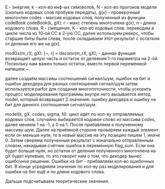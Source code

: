 
E - энергия, k - кол-во инф-ых симоволов, N - кол-во прогонов модели (сколько кодовых слов пробуем передать),
g(x) - проверочный многочлен 
codes - массив кодовых слов, полученный из функции codeBook
codeBook(k, gX):
  r - макс степень многочлена g(x), n - длина кодового слова, R - смещение, K - кол-во кодовых слов.
  переводим в цикле числа из 10-ой СС в 2-ую СС, далее используем реверс, чтобы старшие биты были слева, после складываем этот результат
  с остатком от деления его же на g(x). 
  
modGx(m_rX, gX):
  [~, r] = deconv(m_rX, gX); - данная функция возвращает целую часть и остаток от делеения 1-го параметра на 2-ой.
  Поскольку нам важен только остаток, вместо первой переменной напишем ~.
  
далее создаём массивы соотношений сигнал/шум, ошибок на бит и ошибок декодера для разных соотношений сигнал/шум
затем используется parfor для создания многопоточности, чтобы ускорить процесс моделирования программы
внутри него вызывается метод model, который возвращает 2 значения: ошибку декодера и ошибку на бит для данного соотношения сигнал/шум.

model(k, gX, codes, sigma, N):
  цикл идёт по кол-ву отправляемых кодовых слов. случайно выбирается кодовое слово из массива codes, далее меняем 1 на -1,
  а 0 на 1. После прибавляем к полученному массиву шум. Далее на приёмной стороне проверяем каждый элемент: если он меньше       нуля, то   в новый массив на эту позицию пишем 1, иначе 0. Затем сверяем полученный результат с изначально отправленным 
  словом, накидывая счётчик ошибок в переменную flag_sum. Если она будет больше нуля, но остаток от деления полученного многочлена на gX     будет нулевым, то это говорит нам о том, что декодер вынес ошибочное решение. Ошибки на бит - прибавляем кол-во ошибочных бит. В конце     усредняем значения по кол-ву раз моделирования и для ошибки на бит ещё и по длине кодового слова.
  
Дальше подсчитываем теоритические значения.
